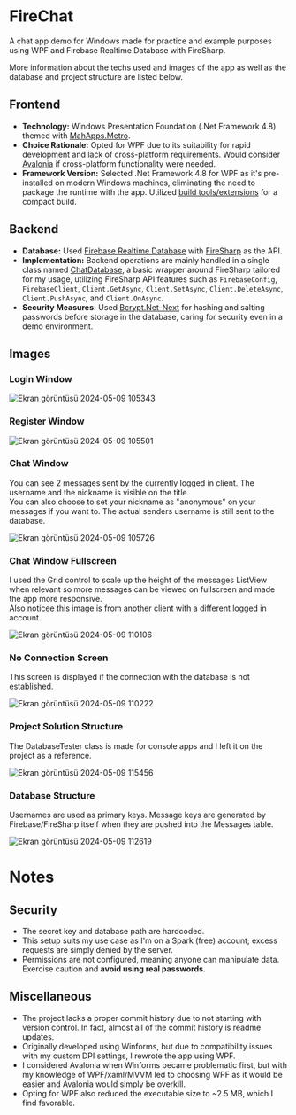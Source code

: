 # FireChat
A chat app demo for Windows made for practice and example purposes using WPF and Firebase Realtime Database with FireSharp.  
  
More information about the techs used and images of the app as well as the database and project structure are listed below.   

## Frontend

- **Technology:** Windows Presentation Foundation (.Net Framework 4.8) themed with [MahApps.Metro](https://github.com/MahApps/MahApps.Metro).
- **Choice Rationale:** Opted for WPF due to its suitability for rapid development and lack of cross-platform requirements. Would consider [Avalonia](https://avaloniaui.net/) if cross-platform functionality were needed.
- **Framework Version:** Selected .Net Framework 4.8 for WPF as it's pre-installed on modern Windows machines, eliminating the need to package the runtime with the app. Utilized [build tools/extensions](https://github.com/Fody/Costura) for a compact build.

## Backend

- **Database:** Used [Firebase Realtime Database](https://firebase.google.com/docs/database) with [FireSharp](https://github.com/bugthesystem/FireSharp) as the API.
- **Implementation:** Backend operations are mainly handled in a single class named [ChatDatabase](https://github.com/SametHope/FireChat/blob/main/Database/ChatDatabase.cs), a basic wrapper around FireSharp tailored for my usage, utilizing FireSharp API features such as `FirebaseConfig`, `FirebaseClient`, `Client.GetAsync`, `Client.SetAsync`, `Client.DeleteAsync`, `Client.PushAsync`, and `Client.OnAsync`.
- **Security Measures:** Used [Bcrypt.Net-Next](https://github.com/BcryptNet/bcrypt.net) for hashing and salting passwords before storage in the database, caring for security even in a demo environment.

## Images

### Login Window
![Ekran görüntüsü 2024-05-09 105343](https://github.com/SametHope/FireChat/assets/85421686/c8439d45-578f-422b-8aec-6c2941eb7ed0)  
### Register Window
![Ekran görüntüsü 2024-05-09 105501](https://github.com/SametHope/FireChat/assets/85421686/0b288945-db68-408e-9ad9-66d797ad4213)  
### Chat Window
You can see 2 messages sent by the currently logged in client. The username and the nickname is visible on the title.  
You can also choose to set your nickname as "anonymous" on your messages if you want to. The actual senders username is still sent to the database.  
  
![Ekran görüntüsü 2024-05-09 105726](https://github.com/SametHope/FireChat/assets/85421686/e30cc549-be2f-4c3a-a28d-81808be7d56f)  
### Chat Window Fullscreen
I used the Grid control to scale up the height of the messages ListView when relevant so more messages can be viewed on fullscreen and made the app more responsive.  
Also noticee this image is from another client with a different logged in account.  
  
![Ekran görüntüsü 2024-05-09 110106](https://github.com/SametHope/FireChat/assets/85421686/2decfd35-4573-4111-b790-d5ceb297a06a)  
### No Connection Screen
This screen is displayed if the connection with the database is not established.  
  
![Ekran görüntüsü 2024-05-09 110222](https://github.com/SametHope/FireChat/assets/85421686/8a41ffb8-df6a-41af-b171-ba00cac92183)  
### Project Solution Structure
The DatabaseTester class is made for console apps and I left it on the project as a reference.  
  
![Ekran görüntüsü 2024-05-09 115456](https://github.com/SametHope/FireChat/assets/85421686/a7c6a8db-9787-465b-bf3f-65ca03ae5616)
### Database Structure
Usernames are used as primary keys. Message keys are generated by Firebase/FireSharp itself when they are pushed into the Messages table.  
  
![Ekran görüntüsü 2024-05-09 112619](https://github.com/SametHope/FireChat/assets/85421686/a9696d7b-3033-4721-a186-88aecd0382d1)  

# Notes

## Security
- The secret key and database path are hardcoded.
- This setup suits my use case as I'm on a Spark (free) account; excess requests are simply denied by the server.
- Permissions are not configured, meaning anyone can manipulate data. Exercise caution and **avoid using real passwords**.

## Miscellaneous
- The project lacks a proper commit history due to not starting with version control. In fact, almost all of the commit history is readme updates.
- Originally developed using Winforms, but due to compatibility issues with my custom DPI settings, I rewrote the app using WPF.
- I considered Avalonia when Winforms became problematic first, but with my knowledge of WPF/xaml/MVVM led to choosing WPF as it would be easier and Avalonia would simply be overkill.
- Opting for WPF also reduced the executable size to ~2.5 MB, which I find favorable.

